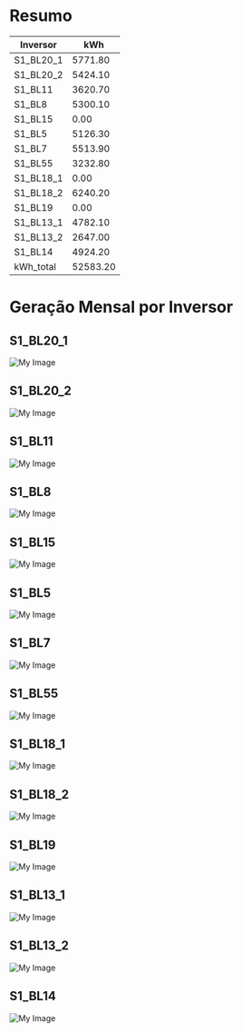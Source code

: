 # Resumo
| Inversor | kWh    |
| -------- | ------ |
| S1_BL20_1       | 5771.80 |
| S1_BL20_2       | 5424.10 |
| S1_BL11       | 3620.70 |
| S1_BL8       | 5300.10 |
| S1_BL15       | 0.00 |
| S1_BL5       | 5126.30 |
| S1_BL7       | 5513.90 |
| S1_BL55       | 3232.80 |
| S1_BL18_1       | 0.00 |
| S1_BL18_2       | 6240.20 |
| S1_BL19       | 0.00 |
| S1_BL13_1       | 4782.10 |
| S1_BL13_2       | 2647.00 |
| S1_BL14       | 4924.20 |
| kWh_total       | 52583.20 |
# Geração Mensal por Inversor
## S1_BL20_1
![My Image](plots/S1_BL20_1.png)
## S1_BL20_2
![My Image](plots/S1_BL20_2.png)
## S1_BL11
![My Image](plots/S1_BL11.png)
## S1_BL8
![My Image](plots/S1_BL8.png)
## S1_BL15
![My Image](plots/S1_BL15.png)
## S1_BL5
![My Image](plots/S1_BL5.png)
## S1_BL7
![My Image](plots/S1_BL7.png)
## S1_BL55
![My Image](plots/S1_BL55.png)
## S1_BL18_1
![My Image](plots/S1_BL18_1.png)
## S1_BL18_2
![My Image](plots/S1_BL18_2.png)
## S1_BL19
![My Image](plots/S1_BL19.png)
## S1_BL13_1
![My Image](plots/S1_BL13_1.png)
## S1_BL13_2
![My Image](plots/S1_BL13_2.png)
## S1_BL14
![My Image](plots/S1_BL14.png)

